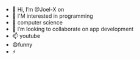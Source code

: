- 👋 Hi, I’m @Joel-X on
- 👀 I'M interested in programming 
- 🌱 computer science
- 💞️ I’m looking to collaborate on app development
- 📫 youtube
- 😄funny
- ⚡ 

<!---
Joel-X-art/Joel-X-art is a ✨ special ✨ repository because its `README.md` (this file) appears on your GitHub profile.
You can click the Preview link to take a look at your changes.
--->
